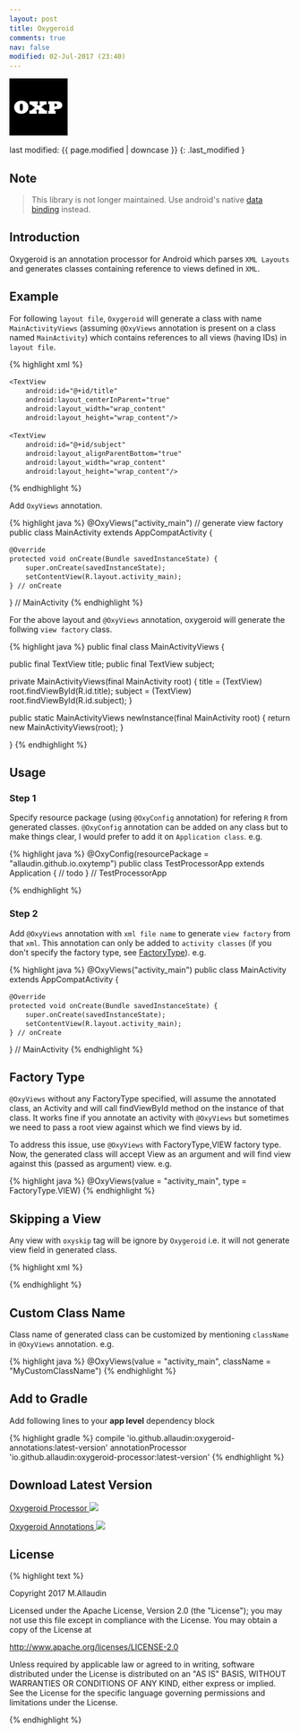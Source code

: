 ```yaml
---
layout: post
title: Oxygeroid
comments: true
nav: false
modified: 02-Jul-2017 (23:40)
---
```


<p>
    <img src="../assets/img/oxp-logo.png" id="oxp-logo">
</p>



last modified: {{ page.modified | downcase }}
{: .last_modified }

## Note

> This library is not longer maintained. Use android's native [data binding](https://developer.android.com/topic/libraries/data-binding/index.html) instead.

## Introduction

Oxygeroid is an annotation processor for Android which parses `XML Layouts` and generates classes containing reference to views defined in `XML`.

## Example

For following `layout file`, `Oxygeroid` will generate a class with name `MainActivityViews` (assuming `@OxyViews` annotation is present on a class named `MainActivity`) which contains references to all views (having IDs) in `layout file`.


{% highlight xml %}
<?xml version="1.0" encoding="utf-8"?>
<RelativeLayout
    xmlns:android="http://schemas.android.com/apk/res/android"
    xmlns:tools="http://schemas.android.com/tools"
    android:layout_width="match_parent"
    android:layout_height="match_parent"
    tools:context="com.mallaudin.testprocessor.MainActivity">

    <TextView
        android:id="@+id/title"
        android:layout_centerInParent="true"
        android:layout_width="wrap_content"
        android:layout_height="wrap_content"/>

    <TextView
        android:id="@+id/subject"
        android:layout_alignParentBottom="true"
        android:layout_width="wrap_content"
        android:layout_height="wrap_content"/>

</RelativeLayout>
{% endhighlight %}

Add `OxyViews` annotation.

{% highlight java %}
@OxyViews("activity_main") // generate view factory
public class MainActivity extends AppCompatActivity {

    @Override
    protected void onCreate(Bundle savedInstanceState) {
        super.onCreate(savedInstanceState);
        setContentView(R.layout.activity_main);
    } // onCreate

} // MainActivity
{% endhighlight %}

For the above layout and `@OxyViews` annotation, oxygeroid will generate the follwing `view factory` class.

{% highlight java %}
public final class MainActivityViews {

  public final TextView title;
  public final TextView subject;

  private MainActivityViews(final MainActivity root) {
    title = (TextView) root.findViewById(R.id.title);
    subject = (TextView) root.findViewById(R.id.subject);
  }

  public static MainActivityViews newInstance(final MainActivity root) {
    return new MainActivityViews(root);
  }

}
{% endhighlight %}


## Usage

### Step 1

Specify resource package (using `@OxyConfig` annotation) for refering `R` from generated classes. `@OxyConfig` annotation can be added on any class but to make things clear, I would prefer to add it on `Application class`. e.g.

{% highlight java %}
@OxyConfig(resourcePackage = "allaudin.github.io.oxytemp")
public class TestProcessorApp extends Application {
	// todo
} // TestProcessorApp

{% endhighlight %}

### Step 2

Add `@OxyViews` annotation with `xml file name` to generate `view factory` from that `xml`. This annotation can only be added to `activity classes` (if you don't specify the factory type, see [FactoryType](https://allaudin.github.io/oxygeroid/#factorytype)).  e.g.

{% highlight java %}
@OxyViews("activity_main")
public class MainActivity extends AppCompatActivity {

    @Override
    protected void onCreate(Bundle savedInstanceState) {
        super.onCreate(savedInstanceState);
        setContentView(R.layout.activity_main);
    } // onCreate

} // MainActivity
{% endhighlight %}


## Factory Type

`@OxyViews` without any FactoryType specified, will assume the annotated class, an Activity and will call findViewById method on the instance of that class. It works fine if you annotate an activity with `@OxyViews` but sometimes we need to pass a root view against which we find views by id.

To address this issue, use `@OxyViews` with FactoryType,VIEW factory type. Now, the generated class will accept View as an argument and will find view against this (passed as argument) view. e.g.

{% highlight java %}
@OxyViews(value = "activity_main", type = FactoryType.VIEW)
{% endhighlight %}


## Skipping a View

Any view with `oxyskip` tag will be ignore by `Oxygeroid` i.e. it will not generate view field in generated class.


{% highlight xml %}
<View
        android:id="@+id/my_view"
        android:tag="oxyskip"
        android:layout_width="wrap_content"
        android:layout_height="wrap_content" />

{% endhighlight %}

## Custom Class Name

Class name of generated class can be customized by mentioning `className` in `@OxyViews` annotation. e.g.

{% highlight java %}
@OxyViews(value = "activity_main", className = "MyCustomClassName")
{% endhighlight %}

## Add to Gradle

Add following lines to your **app level** dependency block

{% highlight gradle %}
compile  'io.github.allaudin:oxygeroid-annotations:latest-version'
annotationProcessor  'io.github.allaudin:oxygeroid-processor:latest-version'
{% endhighlight %}

## Download Latest Version

<a href='https://bintray.com/mallaudin/android/oxygeroid-processor/_latestVersion'>Oxygeroid Processor <img src='https://api.bintray.com/packages/mallaudin/android/oxygeroid-processor/images/download.svg' id="download"></a>

<a href='https://bintray.com/mallaudin/android/oxygeroid-annotations/_latestVersion'>Oxygeroid Annotations <img src='https://api.bintray.com/packages/mallaudin/android/oxygeroid-annotations/images/download.svg' id="download"></a>

## License

{% highlight text %}

Copyright 2017 M.Allaudin

Licensed under the Apache License, Version 2.0 (the "License");
you may not use this file except in compliance with the License.
You may obtain a copy of the License at

   http://www.apache.org/licenses/LICENSE-2.0

Unless required by applicable law or agreed to in writing, software
distributed under the License is distributed on an "AS IS" BASIS,
WITHOUT WARRANTIES OR CONDITIONS OF ANY KIND, either express or implied.
See the License for the specific language governing permissions and
limitations under the License.

{% endhighlight %}

